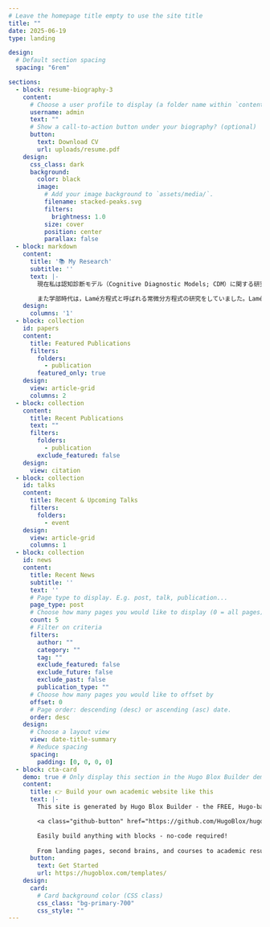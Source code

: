 ```yaml
---
# Leave the homepage title empty to use the site title
title: ""
date: 2025-06-19
type: landing

design:
  # Default section spacing
  spacing: "6rem"

sections:
  - block: resume-biography-3
    content:
      # Choose a user profile to display (a folder name within `content/authors/`)
      username: admin
      text: ""
      # Show a call-to-action button under your biography? (optional)
      button:
        text: Download CV
        url: uploads/resume.pdf
    design:
      css_class: dark
      background:
        color: black
        image:
          # Add your image background to `assets/media/`.
          filename: stacked-peaks.svg
          filters:
            brightness: 1.0
          size: cover
          position: center
          parallax: false
  - block: markdown
    content:
      title: '📚 My Research'
      subtitle: ''
      text: |-
        現在私は認知診断モデル（Cognitive Diagnostic Models; CDM）に関する研究をしています。CDMは，テストが測定する複数のスキル（CDMの文脈ではアトリビュートと呼びます）の習得状況で受験者を分類する教育測定モデルです。CDMの運用では，設問とアトリビュートの関係をまとめたQ行列と呼ばれる表を適切に設定する必要がありますが，実際にはテスト設計者の主観に依存することが多く，このような誤設定は診断精度に深刻な影響を与えることが指摘されています。このような問題意識に基づき，制限付きボルツマンマシン（Restricted Boltzmann Machines; RBM）と呼ばれるネットワークモデルを用いて，解答データからQ行列を直接推定する手法を検討しています。ボルツマンマシンは統計力学におけるイジングモデルと等価であり，自然科学で用いられるモデルが教育測定学にも通じているという事実は大変興味深いです。

        また学部時代は，Lamé方程式と呼ばれる常微分方程式の研究をしていました。Lamé方程式は自然数 $l$ を含む方程式で，任意の $l$ に対して解が明らかにされていましたが，$l$ が大きくなるにつれて解表示が非常に複雑になることが知られていました。そこで我々は，$l=2, 3$ の場合の解表示を部分分数分解することにより，$l=1$ の場合の解表示に準じた形で表そうとする研究を行いました。さらに，Allen-Cahn方程式と呼ばれる常微分方程式を線形化すると，$l=2$ の場合のLamé方程式に帰着することが知られています。我々は，ディリクレ境界条件を課したAllen-Cahn方程式の線形化固有値問題の固有値と $l=2$ の場合のLamé方程式の固有値問題の固有値を対応づけました。
    design:
      columns: '1'
  - block: collection
    id: papers
    content:
      title: Featured Publications
      filters:
        folders:
          - publication
        featured_only: true
    design:
      view: article-grid
      columns: 2
  - block: collection
    content:
      title: Recent Publications
      text: ""
      filters:
        folders:
          - publication
        exclude_featured: false
    design:
      view: citation
  - block: collection
    id: talks
    content:
      title: Recent & Upcoming Talks
      filters:
        folders:
          - event
    design:
      view: article-grid
      columns: 1
  - block: collection
    id: news
    content:
      title: Recent News
      subtitle: ''
      text: ''
      # Page type to display. E.g. post, talk, publication...
      page_type: post
      # Choose how many pages you would like to display (0 = all pages)
      count: 5
      # Filter on criteria
      filters:
        author: ""
        category: ""
        tag: ""
        exclude_featured: false
        exclude_future: false
        exclude_past: false
        publication_type: ""
      # Choose how many pages you would like to offset by
      offset: 0
      # Page order: descending (desc) or ascending (asc) date.
      order: desc
    design:
      # Choose a layout view
      view: date-title-summary
      # Reduce spacing
      spacing:
        padding: [0, 0, 0, 0]
  - block: cta-card
    demo: true # Only display this section in the Hugo Blox Builder demo site
    content:
      title: 👉 Build your own academic website like this
      text: |-
        This site is generated by Hugo Blox Builder - the FREE, Hugo-based open source website builder trusted by 250,000+ academics like you.

        <a class="github-button" href="https://github.com/HugoBlox/hugo-blox-builder" data-color-scheme="no-preference: light; light: light; dark: dark;" data-icon="octicon-star" data-size="large" data-show-count="true" aria-label="Star HugoBlox/hugo-blox-builder on GitHub">Star</a>

        Easily build anything with blocks - no-code required!
        
        From landing pages, second brains, and courses to academic resumés, conferences, and tech blogs.
      button:
        text: Get Started
        url: https://hugoblox.com/templates/
    design:
      card:
        # Card background color (CSS class)
        css_class: "bg-primary-700"
        css_style: ""
---
```

